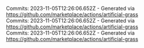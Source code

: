 Commits: 2023-11-05T12:26:06.652Z - Generated via https://github.com/marketplace/actions/artificial-grass
<br>
Commits: 2023-11-05T12:26:06.652Z - Generated via https://github.com/marketplace/actions/artificial-grass
<br>
Commits: 2023-11-05T12:26:06.652Z - Generated via https://github.com/marketplace/actions/artificial-grass
<br>
